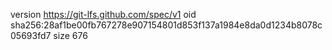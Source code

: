 version https://git-lfs.github.com/spec/v1
oid sha256:28af1be00fb767278e907154801d853f137a1984e8da0d1234b8078c05693fd7
size 676
